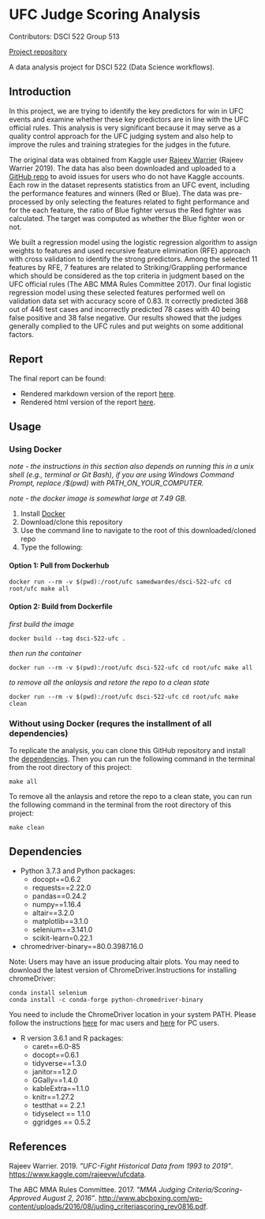 
# UFC Judge Scoring Analysis

Contributors: DSCI 522 Group 513

[Project repository](https://github.com/UBC-MDS/DSCI522_group315)

A data analysis project for DSCI 522 (Data Science workflows).

## Introduction

In this project, we are trying to identify the key predictors for win in
UFC events and examine whether these key predictors are in line with the
UFC official rules. This analysis is very significant because it may
serve as a quality control approach for the UFC judging system and also
help to improve the rules and training strategies for the judges in the
future.

The original data was obtained from Kaggle user [Rajeev
Warrier](https://www.kaggle.com/rajeevw) (Rajeev Warrier 2019). The data
has also been downloaded and uploaded to a [GitHub
repo](https://github.com/SamEdwardes/ufc-data) to avoid issues for users
who do not have Kaggle accounts. Each row in the dataset represents
statistics from an UFC event, including the performance features and
winners (Red or Blue). The data was pre-processed by only selecting the
features related to fight performance and for the each feature, the
ratio of Blue fighter versus the Red fighter was calculated. The target
was computed as whether the Blue fighter won or not.

We built a regression model using the logistic regression algorithm to
assign weights to features and used recursive feature elimination (RFE)
approach with cross validation to identify the strong predictors. Among
the selected 11 features by RFE, 7 features are related to
Striking/Grappling performance which should be considered as the top
criteria in judgment based on the UFC official rules (The ABC MMA Rules
Committee 2017). Our final logistic regression model using these
selected features performed well on validation data set with accuracy
score of 0.83. It correctly predicted 368 out of 446 test cases and
incorrectly predicted 78 cases with 40 being false positive and 38 false
negative. Our results showed that the judges generally complied to the
UFC rules and put weights on some additional factors.

## Report

The final report can be found:

  - Rendered markdown version of the report [here](report/report.md).
  - Rendered html version of the report
    [here](https://ubc-mds.github.io/DSCI522_group315/report/report.html).

## Usage

### Using Docker

*note - the instructions in this section also depends on running this in
a unix shell (e.g., terminal or Git Bash), if you are using Windows
Command Prompt, replace /$(pwd) with PATH\_ON\_YOUR\_COMPUTER.*

*note - the docker image is somewhat large at 7.49 GB.*

1.  Install [Docker](https://www.docker.com/get-started)
2.  Download/clone this repository
3.  Use the command line to navigate to the root of this
    downloaded/cloned repo
4.  Type the
    following:

#### Option 1: Pull from Dockerhub

    docker run --rm -v $(pwd):/root/ufc samedwardes/dsci-522-ufc cd root/ufc make all

#### Option 2: Build from Dockerfile

*first build the image*

    docker build --tag dsci-522-ufc . 

*then run the
    container*

    docker run --rm -v $(pwd):/root/ufc dsci-522-ufc cd root/ufc make all

*to remove all the anlaysis and retore the repo to a clean
    state*

    docker run --rm -v $(pwd):/root/ufc dsci-522-ufc cd root/ufc make clean

### Without using Docker (requres the installment of all dependencies)

To replicate the analysis, you can clone this GitHub repository and
install the [dependencies](#dependencies). Then you can run the
following command in the terminal from the root directory of this
project:

    make all

To remove all the anlaysis and retore the repo to a clean state, you can
run the following command in the terminal from the root directory of
this project:

    make clean

## Dependencies

  - Python 3.7.3 and Python packages:
      - docopt==0.6.2
      - requests==2.22.0
      - pandas==0.24.2
      - numpy==1.16.4
      - altair==3.2.0
      - matplotlib==3.1.0
      - selenium==3.141.0
      - scikit-learn=0.22.1
  - chromedriver-binary==80.0.3987.16.0

Note: Users may have an issue producing altair plots. You may need to
download the latest version of ChromeDriver.Instructions for installing
chromeDriver:

    conda install selenium
    conda install -c conda-forge python-chromedriver-binary

You need to include the ChromeDriver location in your system PATH.
Please follow the instructions
[here](https://www.kenst.com/2015/03/including-the-chromedriver-location-in-macos-system-path/)
for mac users and
[here](https://www.google.com/search?q=Including+the+ChromeDriver+location+in+PC&oq=Including+the+ChromeDriver+location+in+PC&aqs=chrome..69i57j69i60l2.2395j0j7&sourceid=chrome&ie=UTF-8)
for PC users.

  - R version 3.6.1 and R packages:
      - caret==6.0-85
      - docopt==0.6.1
      - tidyverse==1.3.0
      - janitor==1.2.0
      - GGally==1.4.0
      - kableExtra==1.1.0
      - knitr==1.27.2
      - testthat == 2.2.1
      - tidyselect == 1.1.0
      - ggridges == 0.5.2

## References

<div id="refs" class="references">

<div id="ref-UFC-dataset">

Rajeev Warrier. 2019. *"UFC-Fight Historical Data from 1993 to 2019"*.
<https://www.kaggle.com/rajeevw/ufcdata>.

</div>

<div id="ref-MMA-judging-criteria">

The ABC MMA Rules Committee. 2017. *"MMA Judging
Criteria/Scoring-Approved August 2, 2016"*.
<http://www.abcboxing.com/wp-content/uploads/2016/08/juding_criteriascoring_rev0816.pdf>.

</div>

</div>
